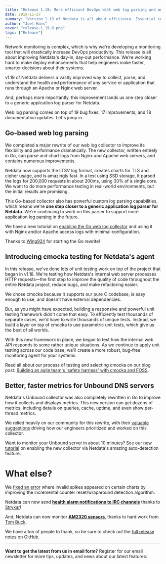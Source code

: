 ```yaml
---
title: "Release 1.19: More efficient DevOps with web log parsing and unit testing" 
date: 2019-11-27
summary: "Version 1.19 of Netdata is all about efficiency. Essential collectors are now faster and more intelligently able to parse essential files, and unit testing brings sharper code to every distributed Netdata agent." 
author: "Joel Hans" 
cover: "release-1.19.0.png" 
tags: ["Release"]
---
```


Network monitoring is complex, which is why we're developing a monitoring tool that will drastically increase DevOps
productivity. This release is all about improving Netdata's day-in, day-out performance. We're working hard to make
deploy enhancements that help engineers make faster, smarter decisions about their systems.

v1.19 of Netdata delivers a vastly improved way to collect, parse, and understand the health and performance of any
service or application that runs through an Apache or Nginx web server.

And, perhaps more importantly, this improvement lands us one step closer to a generic application log parser for
Netdata.

Web log parsing comes on top of 19 bug fixes, 17 improvements, and 18 documentation updates. Let's jump in.

<!--more-->

## Go-based web log parsing

We completed a major rewrite of our web log collector to improve its flexibility and performance dramatically. The new
collector, written entirely in Go, can parse and chart logs from Nginx and Apache web servers, and contains numerous
improvements. 

Netdata now supports the LTSV log format, creates charts for TLS and cipher usage, and is amazingly fast. In a test
using SSD storage, it parsed the logs for 200,000 requests in about 200ms, using 30% of a single core. We want to do
more performance testing in real-world environments, but the initial results are promising.

This Go-based collector also has powerful custom log parsing capabilities, which means we're **one step closer to a
generic application log parser for Netdata**. We're continuing to work on this parser to support more application log
parsing in the future.

We have a new tutorial on [enabling the Go web log
collector](https://docs.netdata.cloud/docs/tutorials/collect-apache-nginx-web-logs/) and using it with Nginx and/or
Apache access logs with minimal configuration.

Thanks to [Wing924](https://github.com/Wing924) for starting the Go rewrite!

## Introducing cmocka testing for Netdata's agent

In this release, we've done lots of unit testing work on top of the project that began in v1.18. We're testing how
Netdata's internal web server processes HTTP requests—the first step to improve the quality of code throughout the
entire Netdata project, reduce bugs, and make refactoring easier.

We chose cmocka because it supports our pure C codebase, is easy enough to use, and doesn't have external dependencies.

But, as you might have expected, building a responsive and powerful unit testing framework didn't come that easy. To
efficiently test thousands of separate cases, we'd have to write thousands of unique tests. Instead, we build a layer on
top of cmocka to use parametric unit tests, which give us the best of all worlds.

With this new framework in place, we began to test how the internal web API responds to some rather unique situations.
As we continue to apply unit testing across our code base, we'll create a more robust, bug-free monitoring agent for
your systems.

Read all about our process of testing and selecting cmocka on our blog post: [Building an agile team's 'safety harness'
with cmocka and FOSS](https://blog.netdata.cloud/posts/agile-team-cmocka-foss/).

## Better, faster metrics for Unbound DNS servers

Netdata's Unbound collector was also completely rewritten in Go to improve how it collects and displays metrics. This
new version can get dozens of metrics, including details on queries, cache, uptime, and even show per-thread metrics.

We relied heavily on our community for this rewrite, with their [valuable
suggestions](https://github.com/netdata/netdata/issues/7124) driving how our engineers prioritized and worked on this
collector.

Want to monitor your Unbound server in about 10 minutes? See our [new
tutorial](https://docs.netdata.cloud/docs/tutorials/collect-unbound-metrics/) on enabling the new collector via
Netdata's amazing auto-detection feature.

# What else?

We [fixed an error](https://github.com/netdata/netdata/pull/7220) where invalid spikes appeared on certain charts by
improving the incremental counter reset/wraparound detection algorithm.

Netdata can now send [**health alarm notifications to IRC
channels**](https://docs.netdata.cloud/health/notifications/irc/) thanks to [Strykar](https://github.com/Strykar)!

And, Netdata can now monitor [**AM2320 sensors**](https://docs.netdata.cloud/collectors/python.d.plugin/am2320/), thanks
to hard work from [Tom Buck](https://github.com/tommybuck).

We have a ton of people to thank, so be sure to check out the [full release
notes](https://github.com/netdata/netdata/releases/tag/v1.19.0) on GitHub.

---

**Want to get the latest from us in email form?** Register for our email newsletter for more tips, updates, and news
about our latest features:

<script charset="utf-8" type="text/javascript" src="//js.hsforms.net/forms/shell.js"></script>
<script>
  hbspt.forms.create({
    portalId: "4567453",
    formId: "6a20deb5-a1e6-4312-9c4d-f6862f947fe0"
});
</script>
